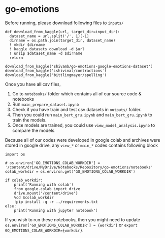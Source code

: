 # go-emotions

Before running, please download following files to `inputs/`

```python3
def download_from_kaggle(url, target_dir=input_dir):
  dataset_name = url.split('/', 1)[-1]
  dirname = os.path.join(target_dir, dataset_name)
  ! mkdir $dirname
  ! kaggle datasets download -d $url
  ! unzip $dataset_name -d $dirname
  return 
  
download_from_kaggle('shivamb/go-emotions-google-emotions-dataset')
download_from_kaggle('ishivinal/contractions')
download_from_kaggle('bittlingmayer/spelling')
```

Once you have all csv files, 

1. Go to `notebooks/` folder which contains all of our source code & notebooks 
2. Run `main_prepare_dataset.ipynb`
3. Check if you have train and test csv datasets in `outputs/` folder. 
4. Then you could run `main_bert_gru.ipynb` and `main_bert_gru.ipynb` to train the models. 
5. Once models are trained, you could use `view_model_analysis.ipynb` to compare the models. 

Because all of our codes were developed in google colab and archives were stored in google drive, any `view_*` or `main_*` codes contains following block

```python3
import os 

# os.environ['GO_EMOTIONS_COLAB_WORKDIR'] = '/content/drive/MyDrive/Notebooks/Repository/go-emotions/notebooks'
colab_workdir = os.environ.get('GO_EMOTIONS_COLAB_WORKDIR')

if colab_workdir:
    print('Running with colab')
    from google.colab import drive
    drive.mount('/content/drive')
    %cd $colab_workdir
    !pip install -q -r ../requirements.txt
else:
    print('Running with jupyter notebook')
```

If you wish to run these notebooks, then you might need to update `os.environ['GO_EMOTIONS_COLAB_WORKDIR'] = {workdir}` or `export GO_EMOTIONS_COLAB_WORKDIR={workdir}`.

